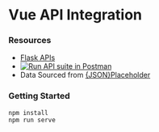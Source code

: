 # Vue API Integration

### Resources

-   [Flask APIs](https://github.com/bacon-delight/demo-flask-apis)
-   [![Run API suite in Postman](https://run.pstmn.io/button.svg)](https://app.getpostman.com/run-collection/b9de29a0a046ce29d82c)
-   Data Sourced from [{JSON}Placeholder](https://jsonplaceholder.typicode.com/)

### Getting Started

```
npm install
npm run serve
```
